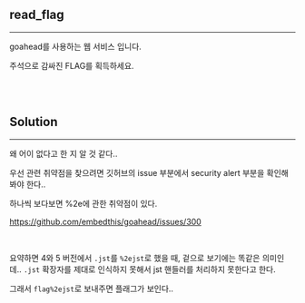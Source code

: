 ## read_flag
---

goahead를 사용하는 웹 서비스 입니다.

주석으로 감싸진 FLAG를 획득하세요.

<br><br>

## Solution
---

왜 어이 없다고 한 지 알 것 같다..

우선 관련 취약점을 찾으려면 깃허브의 issue 부분에서 security alert 부분을 확인해봐야 한다..

하나씩 보다보면 %2e에 관한 취약점이 있다.

<a href="https://github.com/embedthis/goahead/issues/300">https://github.com/embedthis/goahead/issues/300</a>

<br>

요약하면 4와 5 버전에서 ```.jst```를 ```%2ejst```로 했을 때, 겉으로 보기에는 똑같은 의미인데.. ```.jst``` 확장자를 제대로 인식하지 못해서 jst 핸들러를 처리하지 못한다고 한다.

그래서 ```flag%2ejst```로 보내주면 플래그가 보인다..
